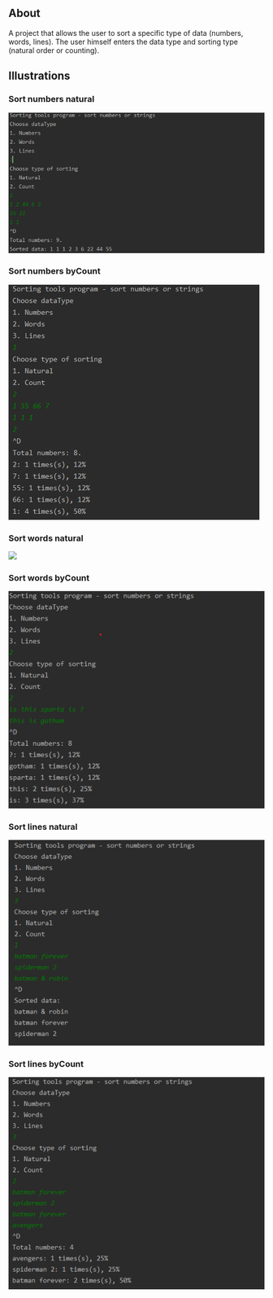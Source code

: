 ## About
A project that allows the user to sort a specific type of data (numbers, words, lines). The user himself enters the data type and sorting type (natural order or counting).

## Illustrations

### Sort numbers natural
![](screenshots/numberNatural.png)

### Sort numbers byCount
![](screenshots/numberByCount.png)

### Sort words natural
![](screenshots/gwordsNatural.png)

### Sort words byCount
![](screenshots/wordsByCount.png)

### Sort lines natural
![](screenshots/linesNatural.png)

### Sort lines byCount
![](screenshots/linesBycount.png)
